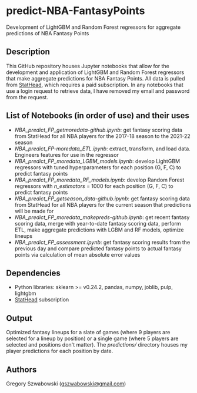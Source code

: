 # predict-NBA-FantasyPoints
Development of LightGBM and Random Forest regressors for aggregate predictions of NBA Fantasy Points

## Description

This GitHub repository houses Jupyter notebooks that allow for the development and application of LightGBM and Random Forest regressors that make aggregate predictions for NBA Fantasy Points. All data is pulled from [StatHead](https://stathead.com/), which requires a paid subscription. In any notebooks that use a login request to retrieve data, I have removed my email and password from the request.

## List of Notebooks (in order of use) and their uses
* *NBA_predict_FP_getmoredata-github.ipynb*: get fantasy scoring data from StatHead for all NBA players for the 2017-18 season to the 2021-22 season
* *NBA_predict_FP-moredata_ETL.ipynb*: extract, transform, and load data. Engineers features for use in the regressor
* *NBA_predict_FP_moredata_LGBM_models.ipynb*: develop LightGBM regressors with tuned hyperparameters for each position (G, F, C) to predict fantasy points
* *NBA_predict_FP_moredata_RF_models.ipynb*: develop Random Forest regressors with *n_estimators* = 1000 for each position (G, F, C) to predict fantasy points
* *NBA_predict_FP_getseason_data-github.ipynb*: get fantasy scoring data from StatHead for all NBA players for the current season that predictions will be made for
* *NBA_predict_FP_moredata_makepreds-github.ipynb*: get recent fantasy scoring data, merge with year-to-date fantasy scoring data, perform ETL, make aggregate predictions with LGBM and RF models, optimize lineups
* *NBA_predict_FP_assessment.ipynb*: get fantasy scoring results from the previous day and compare predicted fantasy points to actual fantasy points via calculation of mean absolute error values


## Dependencies

* Python libraries: sklearn >= v0.24.2, pandas, numpy, joblib, pulp, lightgbm
* [StatHead](https://stathead.com/) subscription

## Output

Optimized fantasy lineups for a slate of games (where 9 players are selected for a lineup by position) or a single game (where 5 players are selected and positions don't matter). The *predictions/* directory houses my player predictions for each position by date.

## Authors

Gregory Szwabowski (gszwabowski@gmail.com)
